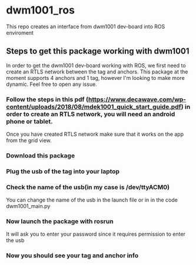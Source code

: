 # dwm1001_ros
This repo creates an interface from dwm1001 dev-board into ROS enviroment

## Steps to get this package working with dwm1001
In order to get the dwm1001 dev-board working with ROS, we first need to create an RTLS network between the tag and anchors.
This package at the moment supports 4 anchors and 1 tag, however I'm looking to make more dynamic. Feel free to open any issue.

### Follow the steps in this pdf (https://www.decawave.com/wp-content/uploads/2018/08/mdek1001_quick_start_guide.pdf) in order to create an RTLS network, you will need an android phone or tablet.

Once you have created RTLS network make sure that it works on the app from the grid view. 


### Download this package

### Plug the usb of the tag into your laptop

### Check the name of the usb(in my case is /dev/ttyACM0)
You can change the name of the usb in the launch file or in in the code dwm1001_main.py

### Now launch the package with rosrun 
It will ask you to enter your password since it requires permission to enter the usb

### Now you should see your tag and anchor info
